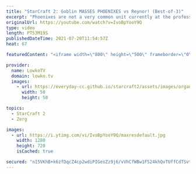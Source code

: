 ```yaml
---
title: "StarCraft 2: Goblin MASSES PHOENIXES vs Reynor! (Best-of-3)"
excerpt: "Phoenixes are not a very common unit currently at the professional level of StarCraft 2 in the Zerg versus Protoss matchup. We see them from time to time, but these days it is all about Void Rays and Carriers. In this video I cast a best-of-3 series of Zerg versus Protoss between Reynor and Goblin."
originalUrl: https://youtube.com/watch?v=IvoBpYooY9Q
type: video
length: PT53M19S
publishedDateTime: 2021-07-20T11:54:57Z
heat: 67

featuredContent: "<iframe width=\"800\" height=\"500\" frameborder=\"0\" src=\"https://www.youtube.com/embed/IvoBpYooY9Q\" allow=\"accelerometer; autoplay; encrypted-media; gyroscope; picture-in-picture\" allowfullscreen></iframe>"

provider:
  name: LowkoTV
  domain: lowko.tv
  images:
    - url: https://everyday-cc.github.io/starcraft2/assets/images/organizations/lowko.tv-50x50.jpg
      width: 50
      height: 50

topics:
  - StarCraft 2
  - Zerg

images:
  - url: https://i.ytimg.com/vi/IvoBpYooY9Q/maxresdefault.jpg
    width: 1280
    height: 720
    isCached: true

secured: "n15VKhB+k6zfDqcZ4cp2wdiPIGesZz9j6/vVhCfWBw1FS24khQvTUffCdTSvtGzC5cBGon+MxKaPpmqAvmSO7pdaTxrQsTWncGERaPjZ7kj9EQl3K6wqbydRPvG526oLDSN8bMk8v9wkm45Z+IhKmtWDp19OQ1JEIDZQgjRcKsFd9/8aHVe6ueF2lI5pRlaYoJ44GEufvoX1HKgg1nrMLtyDgWVii0Bj2OX1T/Zh5MQrVrpboh8FBxF7VfnlQHAz3Ubf5rjrOr9Ptf6M9AreyUeLN04t7xk3XWyUYGA+sJAmfWKkz3rHcLXP9JQ7K/EGv9ThNSMof+qJehkmcECu/VQ0n3HYsEZnZ8sep2Uyt8cUggnuLdeCnk7eSSQXQWw14jhUm+f+FIsWooDYI085WPU7wUyntVfaZ4CwLAODDhjD3kvqSrnJg/zCMLHVA7FA;s2Xla9Q82Ag5LUkeC7efQw=="
---
```


